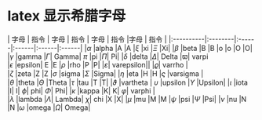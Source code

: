 # latex 显示希腊字母


| 字母        | 指令   |  字母  | 指令 |  字母  | 指令 |字母  | 指令 |
|:----------|:--------|:------|:------|:------|:------|
|$\alpha$	|alpha	|A	|A	|$\xi$	|xi	|$\Xi$	|Xi|
|$\beta$	|beta	|B	|B	|o	|o	|O	|O|
|$\gamma$	|gamma	|$\Gamma$|	Gamma|	$\pi$	|pi	|$\Pi$|	Pi|
|$\delta$	|delta	|$\Delta$|	Delta	|$\varpi$|	varpi	 	 
|$\epsilon$	|epsilon|	E	|E	|$\rho$	|rho	|P	|P|
|$\varepsilon$|	varepsilon||	 	 	|$\varrho$|	varrho	| 	 
|$\zeta$	|zeta	|Z	|Z	|$\sigma$	|sigma	|$\Sigma$	|Sigma|
|$\eta$	|eta	|H	|H	|$\varsigma$	|varsigma	 |	 
|$\theta$	|theta	|$\Theta$	|Theta	|$\tau$	|tau	|T	|T|
|$\vartheta$	|vartheta	 	 |	$\upsilon$	|upsilon	|$\Upsilon$	|Upsilon|
|$\iota$	|iota	|I|	I|	$\phi$|	phi|	$\Phi$|	Phi|
|$\kappa$	|kappa	|K|	K|	$\varphi$|	varphi	| 	 
|$\lambda$	|lambda	|$\Lambda$|	Lambda|	$\chi$|	chi	|X	|X|
|$\mu$	|mu	|M	|M	|$\psi$	|psi	|$\Psi$	|Psi|
|$\nu$	|nu	|N	|N	|$\omega$	|omega	|$\Omega$|	Omega|